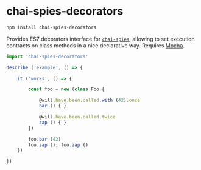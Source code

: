 # chai-spies-decorators

```bash
npm install chai-spies-decorators
```

Provides ES7 decorators interface for [`chai-spies`](https://github.com/chaijs/chai-spies), allowing to set execution contracts on class methods in a nice declarative way. Requires [Mocha](https://mochajs.org/).

```javascript
import 'chai-spies-decorators'

describe ('example', () => {

	it ('works', () => {

		const foo = new (class Foo {

			@will.have.been.called.with (42).once
			bar () { }

			@will.have.been.called.twice
			zap () { }
		})

		foo.bar (42)
		foo.zap (); foo.zap ()
	})

})
```